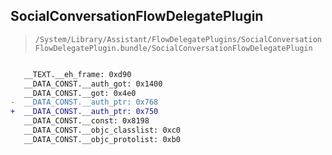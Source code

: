 ## SocialConversationFlowDelegatePlugin

> `/System/Library/Assistant/FlowDelegatePlugins/SocialConversationFlowDelegatePlugin.bundle/SocialConversationFlowDelegatePlugin`

```diff

   __TEXT.__eh_frame: 0xd90
   __DATA_CONST.__auth_got: 0x1400
   __DATA_CONST.__got: 0x4e0
-  __DATA_CONST.__auth_ptr: 0x768
+  __DATA_CONST.__auth_ptr: 0x750
   __DATA_CONST.__const: 0x8198
   __DATA_CONST.__objc_classlist: 0xc0
   __DATA_CONST.__objc_protolist: 0xb0

```
